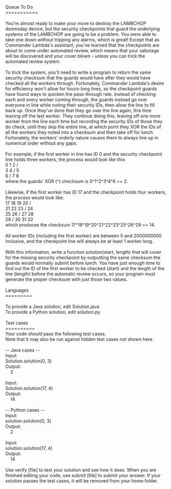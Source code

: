 <div role="alert"><div style="width: 100%;">Queue To Do<br>===========<br><br><span style="white-space: pre-wrap">You're almost ready to make your move to destroy the LAMBCHOP doomsday device, but the security checkpoints that guard the underlying systems of the LAMBCHOP are going to be a problem. You were able to take one down without tripping any alarms, which is great! Except that as Commander Lambda's assistant, you've learned that the checkpoints are about to come under automated review, which means that your sabotage will be discovered and your cover blown - unless you can trick the automated review system.<br><br>To trick the system, you'll need to write a program to return the same security checksum that the guards would have after they would have checked all the workers through. Fortunately, Commander Lambda's desire for efficiency won't allow for hours-long lines, so the checkpoint guards have found ways to quicken the pass-through rate. Instead of checking each and every worker coming through, the guards instead go over everyone in line while noting their security IDs, then allow the line to fill back up. Once they've done that they go over the line again, this time leaving off the last worker. They continue doing this, leaving off one more worker from the line each time but recording the security IDs of those they do check, until they skip the entire line, at which point they XOR the IDs of all the workers they noted into a checksum and then take off for lunch. Fortunately, the workers' orderly nature causes them to always line up in numerical order without any gaps.<br><br>For example, if the first worker in line has ID 0 and the security checkpoint line holds three workers, the process would look like this:<br>0 1 2 /<br>3 4 / 5<br>6 / 7 8<br>where the guards' XOR (^) checksum is 0^1^2^3^4^6 == 2.<br><br>Likewise, if the first worker has ID 17 and the checkpoint holds four workers, the process would look like:<br>17 18 19 20 /<br>21 22 23 / 24<br>25 26 / 27 28<br>29 / 30 31 32<br>which produces the checksum 17^18^19^20^21^22^23^25^26^29 == 14.<br><br>All worker IDs (including the first worker) are between 0 and 2000000000 inclusive, and the checkpoint line will always be at least 1 worker long.<br><br>With this information, write a function solution(start, length) that will cover for the missing security checkpoint by outputting the same checksum the guards would normally submit before lunch. You have just enough time to find out the ID of the first worker to be checked (start) and the length of the line (length) before the automatic review occurs, so your program must generate the proper checksum with just those two values.</span><br><br>Languages<br>=========<br><br>To provide a Java solution, edit <span class="term-yellow">Solution.java</span><br>To provide a Python solution, edit <span class="term-yellow">solution.py</span><br><br>Test cases<br>==========<br>Your code should pass the following test cases.<br>Note that it may also be run against hidden test cases not shown here.<br><br>-- Java cases -- <br>Input:<br>Solution.solution(0, 3)<br>Output:<br>&nbsp;&nbsp;&nbsp;&nbsp;2<br><br>Input:<br>Solution.solution(17, 4)<br>Output:<br>&nbsp;&nbsp;&nbsp;&nbsp;14<br><br>-- Python cases -- <br>Input:<br>solution.solution(0, 3)<br>Output:<br>&nbsp;&nbsp;&nbsp;&nbsp;2<br><br>Input:<br>solution.solution(17, 4)<br>Output:<br>&nbsp;&nbsp;&nbsp;&nbsp;14<br><br>Use <span class="term-yellow">verify [file]</span> to test your solution and see how it does. When you are finished editing your code, use <span class="term-yellow">submit [file]</span> to submit your answer. If your solution passes the test cases, it will be removed from your home folder.</div></div>